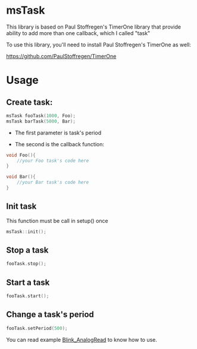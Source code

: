 # msTask

This library is based on Paul Stoffregen's TimerOne library that provide ability to add more than one callback, which I called "task"

To use this library, you'll need to install Paul Stoffregen's TimerOne as well:

https://github.com/PaulStoffregen/TimerOne

# Usage
## Create task:
```C++
msTask fooTask(1000, Foo);
msTask barTask(5000, Bar);
```
* The first parameter is task's period

* The second is the callback function:

```C++
void Foo(){
	//your Foo task's code here
}

void Bar(){
	//your Bar task's code here
}
```
## Init task
This function must be call in setup() once
```C++
msTask::init();
```

## Stop a task
```C++
fooTask.stop();
```
## Start a task
```C++
fooTask.start();
```
## Change a task's period
```C++
fooTask.setPeriod(500);
```

You can read example [Blink_AnalogRead](https://github.com/maisonsmd/msTask/blob/master/examples/Blink_AnalogRead/Blink_AnalogRead.ino) to know how to use.
